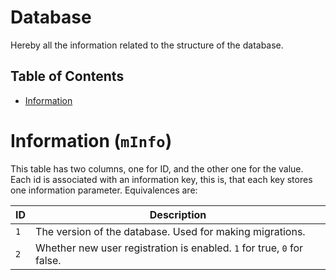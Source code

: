 # Database
Hereby all the information related to the structure of the database.

## Table of Contents
* [Information](#information--minfo-)

# Information (`mInfo`)
This table has two columns, one for ID, and the other one for the value. Each id is associated with an information key,
this is, that each key stores one information parameter. Equivalences are:

| ID  | Description                                                            |
|-----|------------------------------------------------------------------------|
| `1` | The version of the database. Used for making migrations.               |
| `2` | Whether new user registration is enabled. `1` for true, `0` for false. |
